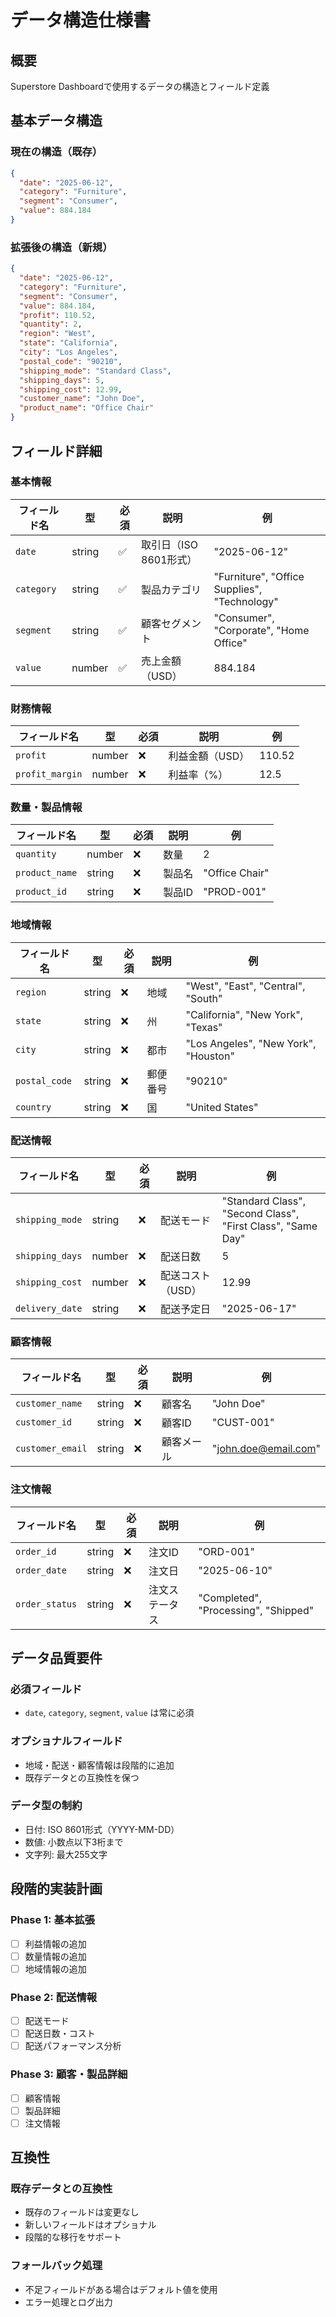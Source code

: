 # データ構造仕様書

## 概要
Superstore Dashboardで使用するデータの構造とフィールド定義

## 基本データ構造

### 現在の構造（既存）
```json
{
  "date": "2025-06-12",
  "category": "Furniture",
  "segment": "Consumer",
  "value": 884.184
}
```

### 拡張後の構造（新規）
```json
{
  "date": "2025-06-12",
  "category": "Furniture",
  "segment": "Consumer",
  "value": 884.184,
  "profit": 110.52,
  "quantity": 2,
  "region": "West",
  "state": "California",
  "city": "Los Angeles",
  "postal_code": "90210",
  "shipping_mode": "Standard Class",
  "shipping_days": 5,
  "shipping_cost": 12.99,
  "customer_name": "John Doe",
  "product_name": "Office Chair"
}
```

## フィールド詳細

### 基本情報
| フィールド名 | 型 | 必須 | 説明 | 例 |
|-------------|----|------|------|-----|
| `date` | string | ✅ | 取引日（ISO 8601形式） | "2025-06-12" |
| `category` | string | ✅ | 製品カテゴリ | "Furniture", "Office Supplies", "Technology" |
| `segment` | string | ✅ | 顧客セグメント | "Consumer", "Corporate", "Home Office" |
| `value` | number | ✅ | 売上金額（USD） | 884.184 |

### 財務情報
| フィールド名 | 型 | 必須 | 説明 | 例 |
|-------------|----|------|------|-----|
| `profit` | number | ❌ | 利益金額（USD） | 110.52 |
| `profit_margin` | number | ❌ | 利益率（%） | 12.5 |

### 数量・製品情報
| フィールド名 | 型 | 必須 | 説明 | 例 |
|-------------|----|------|------|-----|
| `quantity` | number | ❌ | 数量 | 2 |
| `product_name` | string | ❌ | 製品名 | "Office Chair" |
| `product_id` | string | ❌ | 製品ID | "PROD-001" |

### 地域情報
| フィールド名 | 型 | 必須 | 説明 | 例 |
|-------------|----|------|------|-----|
| `region` | string | ❌ | 地域 | "West", "East", "Central", "South" |
| `state` | string | ❌ | 州 | "California", "New York", "Texas" |
| `city` | string | ❌ | 都市 | "Los Angeles", "New York", "Houston" |
| `postal_code` | string | ❌ | 郵便番号 | "90210" |
| `country` | string | ❌ | 国 | "United States" |

### 配送情報
| フィールド名 | 型 | 必須 | 説明 | 例 |
|-------------|----|------|------|-----|
| `shipping_mode` | string | ❌ | 配送モード | "Standard Class", "Second Class", "First Class", "Same Day" |
| `shipping_days` | number | ❌ | 配送日数 | 5 |
| `shipping_cost` | number | ❌ | 配送コスト（USD） | 12.99 |
| `delivery_date` | string | ❌ | 配送予定日 | "2025-06-17" |

### 顧客情報
| フィールド名 | 型 | 必須 | 説明 | 例 |
|-------------|----|------|------|-----|
| `customer_name` | string | ❌ | 顧客名 | "John Doe" |
| `customer_id` | string | ❌ | 顧客ID | "CUST-001" |
| `customer_email` | string | ❌ | 顧客メール | "john.doe@email.com" |

### 注文情報
| フィールド名 | 型 | 必須 | 説明 | 例 |
|-------------|----|------|------|-----|
| `order_id` | string | ❌ | 注文ID | "ORD-001" |
| `order_date` | string | ❌ | 注文日 | "2025-06-10" |
| `order_status` | string | ❌ | 注文ステータス | "Completed", "Processing", "Shipped" |

## データ品質要件

### 必須フィールド
- `date`, `category`, `segment`, `value` は常に必須

### オプショナルフィールド
- 地域・配送・顧客情報は段階的に追加
- 既存データとの互換性を保つ

### データ型の制約
- 日付: ISO 8601形式（YYYY-MM-DD）
- 数値: 小数点以下3桁まで
- 文字列: 最大255文字

## 段階的実装計画

### Phase 1: 基本拡張
- [ ] 利益情報の追加
- [ ] 数量情報の追加
- [ ] 地域情報の追加

### Phase 2: 配送情報
- [ ] 配送モード
- [ ] 配送日数・コスト
- [ ] 配送パフォーマンス分析

### Phase 3: 顧客・製品詳細
- [ ] 顧客情報
- [ ] 製品詳細
- [ ] 注文情報

## 互換性

### 既存データとの互換性
- 既存のフィールドは変更なし
- 新しいフィールドはオプショナル
- 段階的な移行をサポート

### フォールバック処理
- 不足フィールドがある場合はデフォルト値を使用
- エラー処理とログ出力
